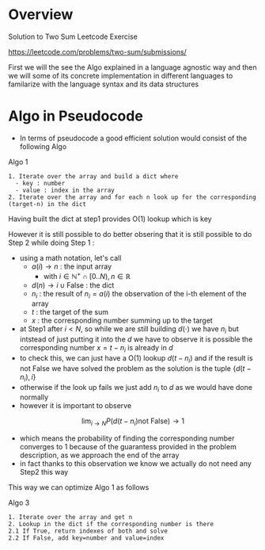 
# Overview 

Solution to Two Sum Leetcode Exercise

https://leetcode.com/problems/two-sum/submissions/



First we will the see the Algo explained in a language agnostic way and then we will some of its concrete implementation in different languages to familarize with the language syntax and its data structures 


# Algo in Pseudocode 

- In terms of pseudocode a good efficient solution would consist of the following Algo 

Algo 1 

```
1. Iterate over the array and build a dict where 
  - key : number 
  - value : index in the array
2. Iterate over the array and for each n look up for the corresponding (target-n) in the dict 
```

Having built the dict at step1 provides O(1) lookup which is key 

However it is still possible to do better obsering that it is still possible to do Step 2 while doing Step 1 : 

- using a math notation, let's call 
  - $a(i) \rightarrow n$ : the input array 
    - with $i \in \mathbb{N}^{+} \cap [0..N), n \in \mathbb{R}$
  - $d(n) \rightarrow i \cup \text{False}$ : the dict 
  - $n_{i}$ : the result of $n_{i} = a(i)$ the observation of the i-th element of the array 
  - $t$ : the target of the sum 
  - $x$ : the corresponding number summing up to the target
- at Step1 after $i<N$, so while we are still building $d(\cdot)$ we have $n_{i}$ but intstead of just putting it into the $d$ we have to observe it is possible the corresponding number $x = t - n_{i}$ is already in $d$ 
- to check this, we can just have a O(1) lookup $d(t-n_{i})$ and if the result is not $\text{False}$ we have solved the problem as the solution is the tuple $\{d(t-n_{i}),i\}$
- otherwise if the look up fails we just add $n_{i}$ to $d$ as we would have done normally 
- however it is important to observe 

$$\lim_{i \rightarrow N} P( d(t-n_{i}) \text{not False}) \rightarrow 1$$ 

- which means the probability of finding the corresponding number converges to 1 because of the guarantess provided in the problem description, as we approach the end of the array 
- in fact thanks to this observation we know we actually do not need any Step2 this way 




This way we can optimize Algo 1 as follows 

Algo 3

```
1. Iterate over the array and get n 
2. Lookup in the dict if the corresponding number is there 
2.1 If True, return indexes of both and solve 
2.2 If False, add key=number and value=index 
```




